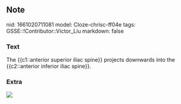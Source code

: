 ## Note
nid: 1661020711081
model: Cloze-chrisc-ff04e
tags: GSSE::!Contributor::Victor_Liu
markdown: false

### Text
The {{c1::anterior superior iliac spine}} projects downwards into the {{c2::anterior inferior iliac spine}}.

### Extra
<img src="paste-9e150b51337ec5caf9ccdb7f935805d75e35b6c5.jpg">
